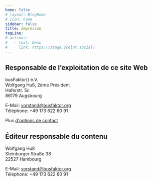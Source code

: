 ```yaml
---
home: false
# layout: BlogHome
# icon: home
sidebar: false
title: Impressum
tagLine: 
# actions:
#   - text: Demo
#     link: https://stage.ocelot.social/
---
```

## Responsable de l’exploitation de ce site Web

busFaktor() e.V.  
Wolfgang Huß, 2ème Président  
Haferstr. 5c  
86179 Augsbourg

E-Mail: <vorstand@busfaktor.org>  
Téléphone: +49 173 622 60 91

Plus [d'options de contact](/fr/contact/)

## Éditeur responsable du contenu

Wolfgang Huß  
Steinburger Straße 38  
22527 Hambourg

E-Mail: <vorstand@busfaktor.org>  
Téléphone: +49 173 622 60 91
